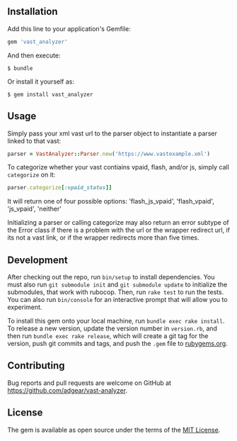 ## Installation

Add this line to your application's Gemfile:

```ruby
gem 'vast_analyzer'
```

And then execute:

    $ bundle

Or install it yourself as:

    $ gem install vast_analyzer

## Usage

Simply pass your xml vast url to the parser object to instantiate a parser linked to that vast:

```ruby
parser = VastAnalyzer::Parser.new('https://www.vastexample.xml')
```

To categorize whether your vast contiains vpaid, flash, and/or js, simply call `categorize` on it:

```ruby
parser.categorize[:vpaid_status]]
```

It will return one of four possible options: 'flash_js_vpaid', 'flash_vpaid', 'js_vpaid', 'neither'

Initializing a parser or calling categorize may also return an error subtype of the Error class if there is a problem with the url or the wrapper redirect url, if its not a vast link, or if the wrapper redirects more than five times.

## Development

After checking out the repo, run `bin/setup` to install dependencies. You must also run `git submodule init` and `git submodule update` to initialize the submodules, that work with rubocop. Then, run `rake test` to run the tests. You can also run `bin/console` for an interactive prompt that will allow you to experiment. 

To install this gem onto your local machine, run `bundle exec rake install`. To release a new version, update the version number in `version.rb`, and then run `bundle exec rake release`, which will create a git tag for the version, push git commits and tags, and push the `.gem` file to [rubygems.org](https://rubygems.org).

## Contributing

Bug reports and pull requests are welcome on GitHub at https://github.com/adgear/vast-analyzer.


## License

The gem is available as open source under the terms of the [MIT License](http://opensource.org/licenses/MIT).

